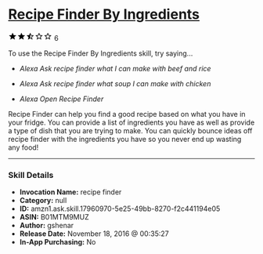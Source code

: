 # [Recipe Finder By Ingredients](http://alexa.amazon.com/#skills/amzn1.ask.skill.17960970-5e25-49bb-8270-f2c441194e05)
![2.5 stars](../../images/ic_star_black_18dp_1x.png)![2.5 stars](../../images/ic_star_black_18dp_1x.png)![2.5 stars](../../images/ic_star_half_black_18dp_1x.png)![2.5 stars](../../images/ic_star_border_black_18dp_1x.png)![2.5 stars](../../images/ic_star_border_black_18dp_1x.png) 6

To use the Recipe Finder By Ingredients skill, try saying...

* *Alexa Ask recipe finder what I can make with beef and rice*

* *Alexa Ask recipe finder what soup I can make with chicken*

* *Alexa Open Recipe Finder*

Recipe Finder can help you find a good recipe based on what you have in your fridge. You can provide a list of ingredients you have as well as provide a type of dish that you are trying to make. You can quickly bounce ideas off recipe finder with the ingredients you have so you never end up wasting any food!

***

### Skill Details

* **Invocation Name:** recipe finder
* **Category:** null
* **ID:** amzn1.ask.skill.17960970-5e25-49bb-8270-f2c441194e05
* **ASIN:** B01MTM9MUZ
* **Author:** gshenar
* **Release Date:** November 18, 2016 @ 00:35:27
* **In-App Purchasing:** No
